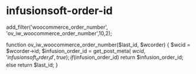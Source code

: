 # infusionsoft-order-id

add_filter('woocommerce_order_number', 'ov_iw_woocommerce_order_number',10,2);

function ov_iw_woocommerce_order_number($last_id, $wcorder) {
  $wcid = $wcorder->id;
  $infusion_order_id = get_post_meta( $wcid, 'infusionsoft_order_id', true );
  if($infusion_order_id) return $infusion_order_id;
  else return $last_id;
}
